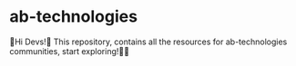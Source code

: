# ab-technologies
👋Hi Devs!🖖 This repository, contains all the resources for ab-technologies communities, start exploring!🚀🎆
